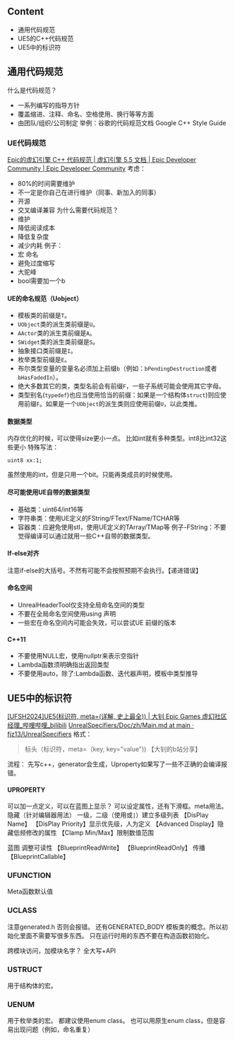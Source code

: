 ## Content
- 通用代码规范
- UE5的C++代码规范
- UE5中的标识符
## 通用代码规范
什么是代码规范？
- 一系列编写的指导方针
- 覆盖缩进、注释、命名、空格使用、换行等等方面
- 由团队/组织/公司制定
举例：谷歌的代码规范文档 Google C++ Style Guide

### UE代码规范
[Epic的虚幻引擎 C++ 代码规范 | 虚幻引擎 5.5 文档 | Epic Developer Community | Epic Developer Community](https://dev.epicgames.com/documentation/zh-cn/unreal-engine/epic-cplusplus-coding-standard-for-unreal-engine)
考虑：
- 80%的时间需要维护
- 不一定是你自己在进行维护（同事、新加入的同事）
- 开源
- 交叉编译兼容
为什么需要代码规范？
- 维护
- 降低阅读成本
- 降低复杂度
- 减少内耗
例子：
- 宏
命名
- 避免过度缩写
- 大驼峰
- bool需要加一个b
#### UE的命名规范（Uobject）
- 模板类的前缀是`T`。
- `UObject`类的派生类前缀是`U`。
- `AActor`类的派生类前缀是`A`。
- `SWidget`类的派生类前缀是`S`。
- 抽象接口类前缀是`I`。
- 枚举类型前缀是`E`。
- 布尔类型变量的变量名必须加上前缀`b`（例如：`bPendingDestruction`或者`bHasFadedIn`）。
- 绝大多数其它的类，类型名前会有前缀`F`，一些子系统可能会使用其它字母。
- 类型别名(`typedef`)也应当使用恰当的前缀：如果是一个结构体`struct`)则应使用前缀`F`。如果是一个`UObject`的派生类则应使用前缀`U`，以此类推。
#### 数据类型
内存优化的时候，可以使得size更小一点。
比如int就有多种类型。int8比int32这些更小
特殊写法：
```
uint8 xx:1;
```
虽然使用的int，但是只用一个bit。只能再类成员的时候使用。

#### 尽可能使用UE自带的数据类型
- 基础类：uint64/int16等
- 字符串类：使用UE定义的FString/FText/FName/TCHAR等
- 容器类：应避免使用stl，使用UE定义的TArray/TMap等
例子-FString：不要觉得编译可以通过就用一些C++自带的数据类型。

#### If-else对齐
注意if-else的大括号。不然有可能不会按照预期不会执行。【递进错误】

#### 命名空间
- UnrealHeaderTool仅支持全局命名空间的类型
- 不要在全局命名空间使用using 声明
- 一些宏在命名空间内可能会失效，可以尝试UE 前缀的版本

#### C++11
- 不要使用NULL宏，使用nullptr来表示空指针
- Lambda函数须明确指出返回类型
- 不要使用auto，除了:Lambda函数、迭代器声明，模板中类型推导

## UE5中的标识符
[[UFSH2024]UE5(标识符, meta=(详解, 史上最全)) | 大钊 Epic Games 虚幻社区经理_哔哩哔哩_bilibili](https://www.bilibili.com/video/BV1152LYrECW/?spm_id_from=333.337.search-card.all.click&vd_source=1d56ec2e56c55a5e2ca5345d267e169c)
[UnrealSpecifiers/Doc/zh/Main.md at main · fjz13/UnrealSpecifiers](https://github.com/fjz13/UnrealSpecifiers/blob/main/Doc/zh/Main.md)
格式：
>标头（标识符，meta=（key, key="value"))
【大钊的b站分享】

流程：
先写c++，generator会生成，Uproperty如果写了一些不正确的会编译报错。
#### UPROPERTY
可以加一点定义，可以在蓝图上显示？
可以设定属性，还有下滑框。meta用法。隐藏（针对编辑器用法）
一级，二级（使用或`|`）建立多级列表
【DisPlay Name】
【DisPlay Priority】显示优先级，人为定义
【Advanced Display】隐藏低频修改的属性
【Clamp Min/Max】限制数值范围

蓝图
调整可读性
【BlueprintReadWrite】
【BlueprintReadOnly】
传播
【BlueprintCallable】
### UFUNCTION
Meta函数默认值

### UCLASS
注意generated.h 否则会报错。
还有GENERATED_BODY
模板类的概念。所以初始化里面不需要写很多东西。
只在运行时用的东西不要在构造函数初始化。

跨模块访问，加模块名字？
全大写+API
### USTRUCT
用于结构体的宏。
### UENUM
用于枚举类的宏。
都建议使用enum class。
也可以用原生enum class，但是容易出现问题（例如，命名重复）